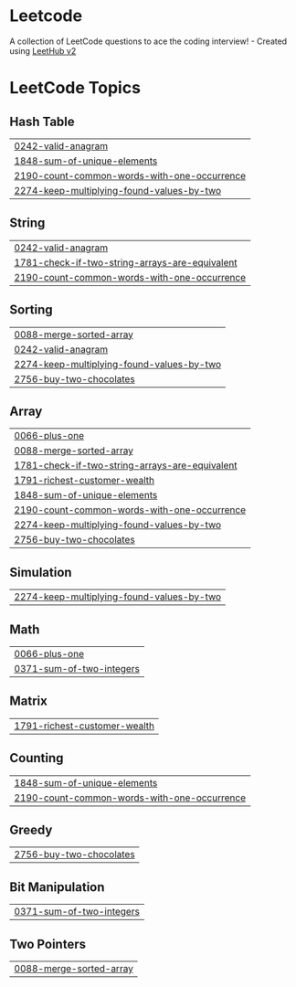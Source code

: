 # Leetcode
A collection of LeetCode questions to ace the coding interview! - Created using [LeetHub v2](https://github.com/arunbhardwaj/LeetHub-2.0)

<!---LeetCode Topics Start-->
# LeetCode Topics
## Hash Table
|  |
| ------- |
| [0242-valid-anagram](https://github.com/MUHAMMEDSHAHIL07/Leetcode/tree/master/0242-valid-anagram) |
| [1848-sum-of-unique-elements](https://github.com/MUHAMMEDSHAHIL07/Leetcode/tree/master/1848-sum-of-unique-elements) |
| [2190-count-common-words-with-one-occurrence](https://github.com/MUHAMMEDSHAHIL07/Leetcode/tree/master/2190-count-common-words-with-one-occurrence) |
| [2274-keep-multiplying-found-values-by-two](https://github.com/MUHAMMEDSHAHIL07/Leetcode/tree/master/2274-keep-multiplying-found-values-by-two) |
## String
|  |
| ------- |
| [0242-valid-anagram](https://github.com/MUHAMMEDSHAHIL07/Leetcode/tree/master/0242-valid-anagram) |
| [1781-check-if-two-string-arrays-are-equivalent](https://github.com/MUHAMMEDSHAHIL07/Leetcode/tree/master/1781-check-if-two-string-arrays-are-equivalent) |
| [2190-count-common-words-with-one-occurrence](https://github.com/MUHAMMEDSHAHIL07/Leetcode/tree/master/2190-count-common-words-with-one-occurrence) |
## Sorting
|  |
| ------- |
| [0088-merge-sorted-array](https://github.com/MUHAMMEDSHAHIL07/Leetcode/tree/master/0088-merge-sorted-array) |
| [0242-valid-anagram](https://github.com/MUHAMMEDSHAHIL07/Leetcode/tree/master/0242-valid-anagram) |
| [2274-keep-multiplying-found-values-by-two](https://github.com/MUHAMMEDSHAHIL07/Leetcode/tree/master/2274-keep-multiplying-found-values-by-two) |
| [2756-buy-two-chocolates](https://github.com/MUHAMMEDSHAHIL07/Leetcode/tree/master/2756-buy-two-chocolates) |
## Array
|  |
| ------- |
| [0066-plus-one](https://github.com/MUHAMMEDSHAHIL07/Leetcode/tree/master/0066-plus-one) |
| [0088-merge-sorted-array](https://github.com/MUHAMMEDSHAHIL07/Leetcode/tree/master/0088-merge-sorted-array) |
| [1781-check-if-two-string-arrays-are-equivalent](https://github.com/MUHAMMEDSHAHIL07/Leetcode/tree/master/1781-check-if-two-string-arrays-are-equivalent) |
| [1791-richest-customer-wealth](https://github.com/MUHAMMEDSHAHIL07/Leetcode/tree/master/1791-richest-customer-wealth) |
| [1848-sum-of-unique-elements](https://github.com/MUHAMMEDSHAHIL07/Leetcode/tree/master/1848-sum-of-unique-elements) |
| [2190-count-common-words-with-one-occurrence](https://github.com/MUHAMMEDSHAHIL07/Leetcode/tree/master/2190-count-common-words-with-one-occurrence) |
| [2274-keep-multiplying-found-values-by-two](https://github.com/MUHAMMEDSHAHIL07/Leetcode/tree/master/2274-keep-multiplying-found-values-by-two) |
| [2756-buy-two-chocolates](https://github.com/MUHAMMEDSHAHIL07/Leetcode/tree/master/2756-buy-two-chocolates) |
## Simulation
|  |
| ------- |
| [2274-keep-multiplying-found-values-by-two](https://github.com/MUHAMMEDSHAHIL07/Leetcode/tree/master/2274-keep-multiplying-found-values-by-two) |
## Math
|  |
| ------- |
| [0066-plus-one](https://github.com/MUHAMMEDSHAHIL07/Leetcode/tree/master/0066-plus-one) |
| [0371-sum-of-two-integers](https://github.com/MUHAMMEDSHAHIL07/Leetcode/tree/master/0371-sum-of-two-integers) |
## Matrix
|  |
| ------- |
| [1791-richest-customer-wealth](https://github.com/MUHAMMEDSHAHIL07/Leetcode/tree/master/1791-richest-customer-wealth) |
## Counting
|  |
| ------- |
| [1848-sum-of-unique-elements](https://github.com/MUHAMMEDSHAHIL07/Leetcode/tree/master/1848-sum-of-unique-elements) |
| [2190-count-common-words-with-one-occurrence](https://github.com/MUHAMMEDSHAHIL07/Leetcode/tree/master/2190-count-common-words-with-one-occurrence) |
## Greedy
|  |
| ------- |
| [2756-buy-two-chocolates](https://github.com/MUHAMMEDSHAHIL07/Leetcode/tree/master/2756-buy-two-chocolates) |
## Bit Manipulation
|  |
| ------- |
| [0371-sum-of-two-integers](https://github.com/MUHAMMEDSHAHIL07/Leetcode/tree/master/0371-sum-of-two-integers) |
## Two Pointers
|  |
| ------- |
| [0088-merge-sorted-array](https://github.com/MUHAMMEDSHAHIL07/Leetcode/tree/master/0088-merge-sorted-array) |
<!---LeetCode Topics End-->